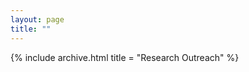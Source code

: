 ```yaml
---
layout: page
title: ""
---
```


{% include archive.html title = "Research Outreach" %}

<!--
{% if site.show_excerpts %}
  {% include home.html %}
{% else %}
  {% include archive.html title="" %}
{% endif %}
-->

